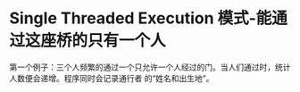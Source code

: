 # Single Threaded Execution 模式-能通过这座桥的只有一个人

第一个例子：三个人频繁的通过一个只允许一个人经过的门。当人们通过时，统计人数便会递增。程序同时会记录通行者
的“姓名和出生地”。

